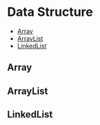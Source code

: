 # Data Structure


- [Array](#Array)
- [ArrayList](#ArrayList)
- [LinkedList](#LinkedList)

## Array
## ArrayList
## LinkedList
